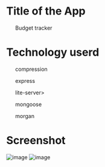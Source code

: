 <h1>Title of the App</h1>
<ul>Budget tracker</ul>

<h1>Technology userd</h1>
<ul>compression</ul>
<ul>express</ul>
<ul>lite-server></ul>
<ul>mongoose</ul>
<ul>morgan</ul>

<h1>Screenshot</h1>

![image](https://user-images.githubusercontent.com/71658001/110285904-d463d100-7f98-11eb-9ee4-0e33104e0881.png)
![image](https://user-images.githubusercontent.com/71658001/110285923-daf24880-7f98-11eb-834c-e2926f697802.png)

